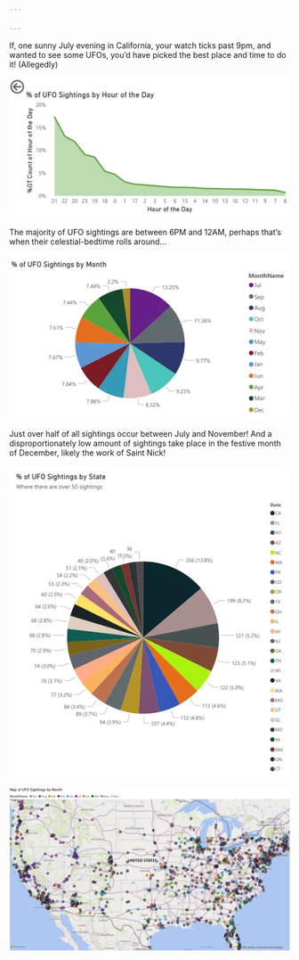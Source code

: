 ```yaml
---

---
```


If, one sunny July evening in California, your watch ticks past 9pm, and wanted to see some UFOs, you’d have picked the best place and time to do it! (Allegedly)

![Graph 1](/assets/images/UFO_1.png "Graph 1")

The majority of UFO sightings are between 6PM and 12AM, perhaps that’s when their celestial-bedtime rolls around…

![Graph 2](/assets/images/UFO_2.png "Graph 2")

Just over half of all sightings occur between July and November! And a disproportionately low amount of sightings take place in the festive month of December, likely the work of Saint Nick!

![Graph 3](/assets/images/UFO_3.png "Graph 3")

![Map](/assets/images/home/map-of-ufo-sightings-by-month.png "Map")
